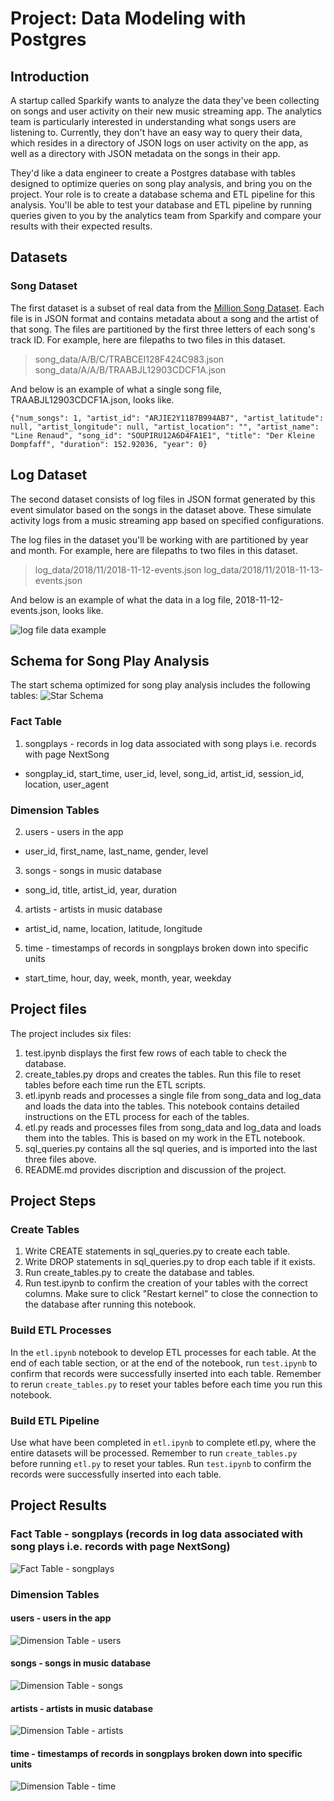 # Project: Data Modeling with Postgres

## Introduction
A startup called Sparkify wants to analyze the data they've been collecting on songs and user activity on their new music streaming app. The analytics team is particularly interested in understanding what songs users are listening to. Currently, they don't have an easy way to query their data, which resides in a directory of JSON logs on user activity on the app, as well as a directory with JSON metadata on the songs in their app.

They'd like a data engineer to create a Postgres database with tables designed to optimize queries on song play analysis, and bring you on the project. Your role is to create a database schema and ETL pipeline for this analysis. You'll be able to test your database and ETL pipeline by running queries given to you by the analytics team from Sparkify and compare your results with their expected results.

## Datasets
### Song Dataset
The first dataset is a subset of real data from the [Million Song Dataset](https://labrosa.ee.columbia.edu/millionsong/). Each file is in JSON format and contains metadata about a song and the artist of that song. The files are partitioned by the first three letters of each song's track ID. For example, here are filepaths to two files in this dataset.

> song_data/A/B/C/TRABCEI128F424C983.json
> song_data/A/A/B/TRAABJL12903CDCF1A.json

And below is an example of what a single song file, TRAABJL12903CDCF1A.json, looks like.

`{"num_songs": 1, "artist_id": "ARJIE2Y1187B994AB7", "artist_latitude": null, "artist_longitude": null, "artist_location": "", "artist_name": "Line Renaud", "song_id": "SOUPIRU12A6D4FA1E1", "title": "Der Kleine Dompfaff", "duration": 152.92036, "year": 0}`

## Log Dataset

The second dataset consists of log files in JSON format generated by this event simulator based on the songs in the dataset above. These simulate activity logs from a music streaming app based on specified configurations.

The log files in the dataset you'll be working with are partitioned by year and month. For example, here are filepaths to two files in this dataset.

> log_data/2018/11/2018-11-12-events.json
> log_data/2018/11/2018-11-13-events.json

And below is an example of what the data in a log file, 2018-11-12-events.json, looks like.

![log file data example](https://video.udacity-data.com/topher/2019/February/5c6c15e9_log-data/log-data.png)

## Schema for Song Play Analysis
The start schema optimized for song play analysis includes the following tables:
![Star Schema](/tables_screenshot/start_schema.jpg "Star Schema")

### Fact Table
1. songplays - records in log data associated with song plays i.e. records with page NextSong
 - songplay_id, start_time, user_id, level, song_id, artist_id, session_id, location, user_agent
 
### Dimension Tables
2. users - users in the app
 - user_id, first_name, last_name, gender, level
3. songs - songs in music database
 - song_id, title, artist_id, year, duration
4. artists - artists in music database
 - artist_id, name, location, latitude, longitude
5. time - timestamps of records in songplays broken down into specific units
 - start_time, hour, day, week, month, year, weekday

## Project files
The project includes six files:
1. test.ipynb displays the first few rows of each table to check the database.
2. create_tables.py drops and creates the tables. Run this file to reset tables before each time run the ETL scripts.
3. etl.ipynb reads and processes a single file from song_data and log_data and loads the data into the tables. This notebook contains detailed instructions on the ETL process for each of the tables.
4. etl.py reads and processes files from song_data and log_data and loads them into the tables. This is based on my work in the ETL notebook.
5. sql_queries.py contains all the sql queries, and is imported into the last three files above.
6. README.md provides discription and discussion of the project.

## Project Steps

### Create Tables
1. Write CREATE statements in sql_queries.py to create each table.
2. Write DROP statements in sql_queries.py to drop each table if it exists.
3. Run create_tables.py to create the database and tables.
4. Run test.ipynb to confirm the creation of your tables with the correct columns. Make sure to click "Restart kernel" to close the connection to the database after running this notebook.

### Build ETL Processes
In the `etl.ipynb` notebook to develop ETL processes for each table. At the end of each table section, or at the end of the notebook, run `test.ipynb` to confirm that records were successfully inserted into each table. Remember to rerun `create_tables.py` to reset your tables before each time you run this notebook.

### Build ETL Pipeline
Use what have been completed in `etl.ipynb` to complete etl.py, where the entire datasets will be processed. Remember to run `create_tables.py` before running `etl.py` to reset your tables. Run `test.ipynb` to confirm the records were successfully inserted into each table.

## Project Results
### Fact Table - songplays (records in log data associated with song plays i.e. records with page NextSong)
![Fact Table - songplays](/tables_screenshot/Songplays_table_screenshot.JPG "Fact Table - songplays")

### Dimension Tables
#### users - users in the app
![Dimension Table - users](/tables_screenshot/Users_table_screenshot.JPG "Dimension Table - users")

#### songs - songs in music database
![Dimension Table - songs](/tables_screenshot/Songs_table_screenshot.JPG "Dimension Table - songs")

#### artists - artists in music database
![Dimension Table - artists](/tables_screenshot/artists_table_screenshot.JPG "Dimension Table - artists")

#### time - timestamps of records in songplays broken down into specific units
![Dimension Table - time](/tables_screenshot/Time_table_screenshot.JPG "Dimension Table - time")

